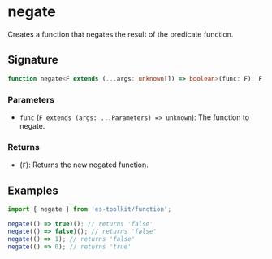 # negate

Creates a function that negates the result of the predicate function.

## Signature

```typescript
function negate<F extends (...args: unknown[]) => boolean>(func: F): F;
```

### Parameters

- `func` (`F extends (args: ...Parameters) => unknown`): The function to negate.

### Returns

- (`F`): Returns the new negated function.

## Examples

```typescript
import { negate } from 'es-toolkit/function';

negate(() => true)(); // returns 'false'
negate(() => false)(); // returns 'false'
negate(() => 1); // returns 'false'
negate(() => 0); // returns 'true'
```
